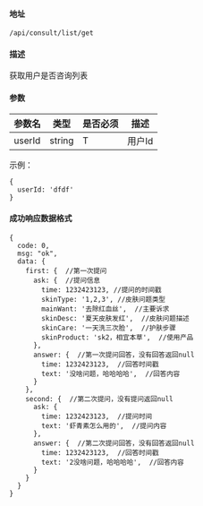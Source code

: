 #### 地址
`/api/consult/list/get`

#### 描述
获取用户是否咨询列表

#### 参数
|参数名|类型|是否必须|描述|
|---|---|---|---|
|userId|string|T|用户Id|


示例：
```
{
  userId: 'dfdf'
}
```

#### 成功响应数据格式
```
{
  code: 0,
  msg: "ok",
  data: {
    first: {  //第一次提问
      ask: {  //提问信息
        time: 1232423123, //提问的时间戳
        skinType: '1,2,3', //皮肤问题类型
        mainWant: '去除红血丝',  //主要诉求
        skinDesc: '夏天皮肤发红',  //皮肤问题描述
        skinCare: '一天洗三次脸',  //护肤步骤
        skinProduct: 'sk2，相宜本草',  //使用产品
      },
      answer: {  //第一次提问回答，没有回答返回null
        time: 1232423123,  //回答时间戳
        text: '没啥问题，哈哈哈哈',  //回答内容
      }
    },
    second: {  //第二次提问，没有提问返回null
      ask: {
        time: 1232423123,  //提问时间
        text: '虾青素怎么用的',  //提问内容
      },
      answer: {  //第二次提问回答，没有回答返回null
        time: 1232423123,  //回答时间戳
        text: '2没啥问题，哈哈哈哈',  //回答内容
      }
    }
  }
}
```

